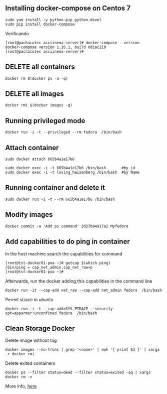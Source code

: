## Installing docker-compose on Centos 7

```
sudo yum install -y python-pip python-devel
sudo pip install docker-compose
```
Verificando
```
[root@pachacutec asciinema-server]# docker-compose --version
docker-compose version 1.16.1, build 6d1ac219
[root@pachacutec asciinema-server]# 
```

## DELETE all containers
```
docker rm $(docker ps -a -q)
```

## DELETE all images
```
docker rmi $(docker images -q)
```

## Running privileged mode

```
docker run -i -t --privileged --rm fedora  /bin/bash
```

## Attach container

```
sudo docker attach 665b4a1e17b6
```

```
sudo docker exec -i -t 665b4a1e17b6 /bin/bash       #by id
sudo docker exec -i -t loving_heisenberg /bin/bash  #by Name
```

## Running container and delete it

```
sudo docker run -i -t --rm 665b4a1e17b6 /bin/bash
```

## Modify images

```
docker commit -a 'Add ps command' 3d27b94917a2 Myfedora
```

## Add capabilities to do ping in container

In the host machine search the capabilities for command
```
[root@tst-docker01-poa ~]# getcap $(which ping)
/bin/ping = cap_net_admin,cap_net_raw+p
[root@tst-docker01-poa ~]#
```

Afterwards, run the docker adding this capabilities in the command line
```
docker run -it --cap-add net_raw --cap-add net_admin fedora  /bin/bash
```

Permit strace in ubuntu
```
docker run -i -t --cap-add=SYS_PTRACE --security-opt=apparmor:unconfined fedora  /bin/bash 
```

## Clean Storage Docker

Delete image without tag 
```
docker images --no-trunc | grep '<none>' | awk '{ print $3 }' | xargs -r docker rmi
```
Delete exited containers
```
docker ps --filter status=dead --filter status=exited -aq | xargs docker rm -v
```

More info, [here](https://lebkowski.name/docker-volumes/)

